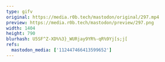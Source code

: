 ```yaml
---
type: gifv
original: https://media.r0b.tech/mastodon/original/297.mp4
preview: https://media.r0b.tech/mastodon/preview/297.png
width: 1404
height: 790
blurhash: U5SF^Z-XD%%3}_WURjay9YR%-qR%9Yj[s;j[
refs:
  mastodon_media: ['112447466413599652']
---
```



